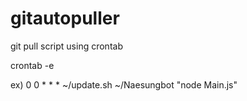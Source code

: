 # gitautopuller
git pull script using crontab

crontab -e

ex) 0 0 * * * ~/update.sh ~/Naesungbot "node Main.js"
